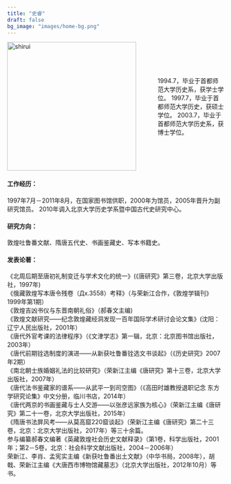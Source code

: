 ```yaml
---
title: "史睿"
draft: false
bg_image: "images/home-bg.png"
---
```



<div style="display: flex; align-items: center; margin-bottom: 20px">
  <img class="photo" src="/images/shirui.png" alt="shirui" style="height: 300px; margin-right: 50px">
  <p>
1994.7，毕业于首都师范大学历史系，获学士学位。
1997.7，毕业于首都师范大学历史，获硕士学位。
2003.7，毕业于首都师范大学历史系，获博士学位。
</p>
</div>

#### 工作经历：
1997年7月－2011年8月，在国家图书馆供职，2000年为馆员，2005年晋升为副研究馆员。
2010年调入北京大学历史学系暨中国古代史研究中心。


#### 研究方向：
敦煌吐鲁番文献、隋唐五代史、书画鉴藏史、写本书籍史。

#### 发表论著：
《北周后期至唐初礼制变迁与学术文化的统一》(《唐研究》第三卷，北京大学出版社，1997年)
<br>《俄藏敦煌写本唐令残卷（Дx.3558）考释》（与荣新江合作，《敦煌学辑刊》1999年第1期）
<br>《敦煌吉凶书仪与东晋南朝礼俗》（郝春文主编)
<br>《敦煌文献研究——纪念敦煌藏经洞发现一百年国际学术研讨会论文集》(沈阳：辽宁人民出版社，2001年）
<br>《唐代外官考课的法律程序》（《文津学志》第一辑，北京：北京图书馆出版社，2003年）
<br>《唐代前期铨选制度的演进——从新获吐鲁番铨选文书谈起》（《历史研究》2007年2期）
<br>《南北朝士族婚姻礼法的比较研究》（荣新江主编《唐研究》第十三卷，北京大学出版社，2007年）
<br>《唐代法书鉴藏家的谱系——从武平一到司空图》（《高田时雄教授退职记念 东方学研究论集》中文分册，临川书店，2014年）
<br>《唐代两京的书画鉴藏与士人交游——以张彦远家族为核心》（荣新江主编《唐研究》第二十一卷，北京大学出版社，2015年）
<br>《隋唐书法屏风考——从莫高窟220窟谈起》（荣新江主编《唐研究》第二十三卷，北京：北京大学出版社，2017年）等三十余篇。
<br> 参与编纂郝春文编著《英藏敦煌社会历史文献释录》（第1卷，科学出版社，2001年；第2－5卷，北京：社会科学文献出版社，2004－2006年）
<br> 荣新江、李肖、孟宪实主编《新获吐鲁番出土文献》（中华书局，2008年），胡戟、荣新江主编《大唐西市博物馆藏墓志》（北京大学出版社，2012年10月）等书。